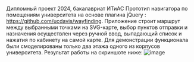 Дипломный проект 2024, бакалавриат ИТиАС
Прототип навигатора по помещениям университета на основе плагина jQuery : https://github.com/ucdavis/wayfinding.
Приложение строит маршрут между выбранными точками на SVG-карте, выбор пунктов отправки и назначения осуществлен через ручной ввод, 
выпадающий список и нажатия по кабинету на самой карте. Для демонстрации функционала были смоделированы только два этажа одного из корпусов университета.
Результат работы на скриншоте ниже:
![image](https://github.com/user-attachments/assets/98333a37-e50a-46ba-82b1-b8eb7b651922)
